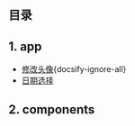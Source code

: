 ##  目录

## 1. app
   * [修改头像](app/calendar.md){docsify-ignore-all}
   * [日期选择](app/calendar.md)
    

## 2. components
